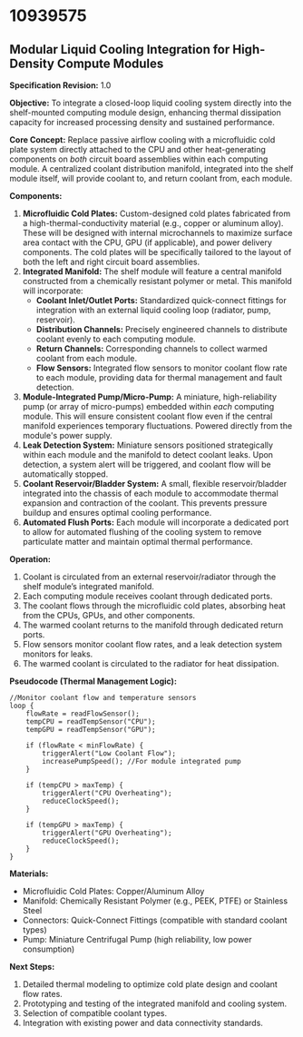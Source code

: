 # 10939575

## Modular Liquid Cooling Integration for High-Density Compute Modules

**Specification Revision:** 1.0

**Objective:** To integrate a closed-loop liquid cooling system directly into the shelf-mounted computing module design, enhancing thermal dissipation capacity for increased processing density and sustained performance.

**Core Concept:** Replace passive airflow cooling with a microfluidic cold plate system directly attached to the CPU and other heat-generating components on *both* circuit board assemblies within each computing module. A centralized coolant distribution manifold, integrated into the shelf module itself, will provide coolant to, and return coolant from, each module.

**Components:**

1.  **Microfluidic Cold Plates:** Custom-designed cold plates fabricated from a high-thermal-conductivity material (e.g., copper or aluminum alloy). These will be designed with internal microchannels to maximize surface area contact with the CPU, GPU (if applicable), and power delivery components. The cold plates will be specifically tailored to the layout of both the left and right circuit board assemblies.
2.  **Integrated Manifold:** The shelf module will feature a central manifold constructed from a chemically resistant polymer or metal. This manifold will incorporate:
    *   **Coolant Inlet/Outlet Ports:** Standardized quick-connect fittings for integration with an external liquid cooling loop (radiator, pump, reservoir).
    *   **Distribution Channels:** Precisely engineered channels to distribute coolant evenly to each computing module.
    *   **Return Channels:** Corresponding channels to collect warmed coolant from each module.
    *   **Flow Sensors:** Integrated flow sensors to monitor coolant flow rate to each module, providing data for thermal management and fault detection.
3.  **Module-Integrated Pump/Micro-Pump:** A miniature, high-reliability pump (or array of micro-pumps) embedded within *each* computing module. This will ensure consistent coolant flow even if the central manifold experiences temporary fluctuations. Powered directly from the module's power supply.
4.  **Leak Detection System:** Miniature sensors positioned strategically within each module and the manifold to detect coolant leaks. Upon detection, a system alert will be triggered, and coolant flow will be automatically stopped.
5.  **Coolant Reservoir/Bladder System:** A small, flexible reservoir/bladder integrated into the chassis of each module to accommodate thermal expansion and contraction of the coolant. This prevents pressure buildup and ensures optimal cooling performance.
6.  **Automated Flush Ports:** Each module will incorporate a dedicated port to allow for automated flushing of the cooling system to remove particulate matter and maintain optimal thermal performance.

**Operation:**

1.  Coolant is circulated from an external reservoir/radiator through the shelf module’s integrated manifold.
2.  Each computing module receives coolant through dedicated ports.
3.  The coolant flows through the microfluidic cold plates, absorbing heat from the CPUs, GPUs, and other components.
4.  The warmed coolant returns to the manifold through dedicated return ports.
5.  Flow sensors monitor coolant flow rates, and a leak detection system monitors for leaks.
6.  The warmed coolant is circulated to the radiator for heat dissipation.

**Pseudocode (Thermal Management Logic):**

```
//Monitor coolant flow and temperature sensors
loop {
    flowRate = readFlowSensor();
    tempCPU = readTempSensor("CPU");
    tempGPU = readTempSensor("GPU");

    if (flowRate < minFlowRate) {
        triggerAlert("Low Coolant Flow");
        increasePumpSpeed(); //For module integrated pump
    }

    if (tempCPU > maxTemp) {
        triggerAlert("CPU Overheating");
        reduceClockSpeed();
    }

    if (tempGPU > maxTemp) {
        triggerAlert("GPU Overheating");
        reduceClockSpeed();
    }
}
```

**Materials:**

*   Microfluidic Cold Plates: Copper/Aluminum Alloy
*   Manifold: Chemically Resistant Polymer (e.g., PEEK, PTFE) or Stainless Steel
*   Connectors: Quick-Connect Fittings (compatible with standard coolant types)
*   Pump: Miniature Centrifugal Pump (high reliability, low power consumption)

**Next Steps:**

1.  Detailed thermal modeling to optimize cold plate design and coolant flow rates.
2.  Prototyping and testing of the integrated manifold and cooling system.
3.  Selection of compatible coolant types.
4.  Integration with existing power and data connectivity standards.